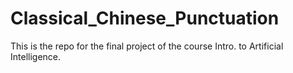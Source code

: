 # Classical_Chinese_Punctuation

This is the repo for the final project of the course Intro. to Artificial Intelligence.
